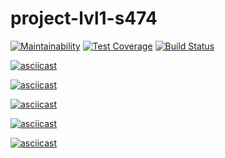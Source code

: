 # project-lvl1-s474

[![Maintainability](https://api.codeclimate.com/v1/badges/4eb2729aff1f1ee9c2b6/maintainability)](https://codeclimate.com/github/AnastasiyaYS/project-lvl1-s474/maintainability) [![Test Coverage](https://api.codeclimate.com/v1/badges/4eb2729aff1f1ee9c2b6/test_coverage)](https://codeclimate.com/github/AnastasiyaYS/project-lvl1-s474/test_coverage) [![Build Status](https://travis-ci.org/AnastasiyaYS/project-lvl1-s474.svg?branch=master)](https://travis-ci.org/AnastasiyaYS/project-lvl1-s474)

[![asciicast](https://asciinema.org/a/240370.svg)](https://asciinema.org/a/240370)

[![asciicast](https://asciinema.org/a/240506.svg)](https://asciinema.org/a/240506)

[![asciicast](https://asciinema.org/a/240579.svg)](https://asciinema.org/a/240579)

[![asciicast](https://asciinema.org/a/240698.svg)](https://asciinema.org/a/240698)

[![asciicast](https://asciinema.org/a/240707.svg)](https://asciinema.org/a/240707)
